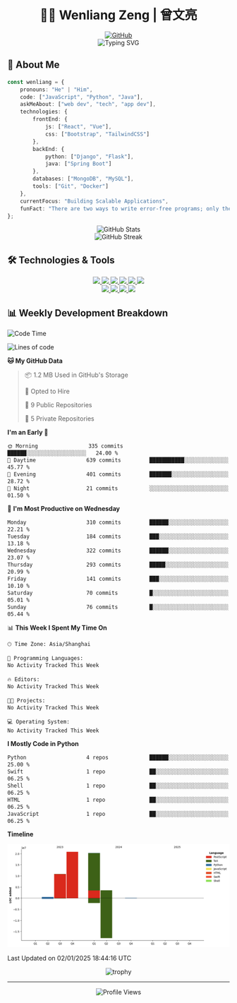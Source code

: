# <div align="center">👨‍💻 Wenliang Zeng | 曾文亮</div>

<div align="center">
    <a href="https://github.com/Zengwenliang0416">
        <img src="https://img.shields.io/badge/GitHub-100000?style=for-the-badge&logo=github&logoColor=white" alt="GitHub"/>
    </a>
    <!-- Add your social media badges here -->
</div>

<div align="center">
    <img src="https://readme-typing-svg.herokuapp.com?font=Fira+Code&pause=1000&center=true&vCenter=true&width=435&lines=Hello%2C+I'm+Wenliang+Zeng+%F0%9F%91%8B;A+Passionate+Developer+%F0%9F%92%BB;Always+Learning+New+Things+%F0%9F%8C%B1" alt="Typing SVG" />
</div>

## 🌟 About Me

```typescript
const wenliang = {
    pronouns: "He" | "Him",
    code: ["JavaScript", "Python", "Java"],
    askMeAbout: ["web dev", "tech", "app dev"],
    technologies: {
        frontEnd: {
            js: ["React", "Vue"],
            css: ["Bootstrap", "TailwindCSS"]
        },
        backEnd: {
            python: ["Django", "Flask"],
            java: ["Spring Boot"]
        },
        databases: ["MongoDB", "MySQL"],
        tools: ["Git", "Docker"]
    },
    currentFocus: "Building Scalable Applications",
    funFact: "There are two ways to write error-free programs; only the third one works"
};
```

<div align="center">
    <img src="https://github-readme-stats.vercel.app/api?username=Zengwenliang0416&show_icons=true&theme=tokyonight&hide_border=true&count_private=true" alt="GitHub Stats" />
</div>

<div align="center">
    <img src="https://github-readme-streak-stats.herokuapp.com/?user=Zengwenliang0416&theme=tokyonight&hide_border=true" alt="GitHub Streak" />
</div>

## 🛠️ Technologies & Tools

<div align="center">
    <a href="https://www.typescriptlang.org/">
        <img src="https://img.shields.io/badge/TypeScript-007ACC?style=for-the-badge&logo=typescript&logoColor=white" />
    </a>
    <a href="https://developer.mozilla.org/en-US/docs/Web/JavaScript">
        <img src="https://img.shields.io/badge/JavaScript-F7DF1E?style=for-the-badge&logo=javascript&logoColor=black" />
    </a>
    <a href="https://www.python.org/">
        <img src="https://img.shields.io/badge/Python-3776AB?style=for-the-badge&logo=python&logoColor=white" />
    </a>
    <a href="https://reactjs.org/">
        <img src="https://img.shields.io/badge/React-20232A?style=for-the-badge&logo=react&logoColor=61DAFB" />
    </a>
    <a href="https://vuejs.org/">
        <img src="https://img.shields.io/badge/Vue.js-35495E?style=for-the-badge&logo=vue.js&logoColor=4FC08D" />
    </a>
    <a href="https://nodejs.org/">
        <img src="https://img.shields.io/badge/Node.js-43853D?style=for-the-badge&logo=node.js&logoColor=white" />
    </a>
</div>

<div align="center">
    <a href="https://redis.io/">
        <img src="https://img.shields.io/badge/Redis-DC382D?style=for-the-badge&logo=redis&logoColor=white" />
    </a>
    <a href="https://kubernetes.io/">
        <img src="https://img.shields.io/badge/Kubernetes-326CE5?style=for-the-badge&logo=kubernetes&logoColor=white" />
    </a>
    <a href="https://www.docker.com/">
        <img src="https://img.shields.io/badge/Docker-2496ED?style=for-the-badge&logo=docker&logoColor=white" />
    </a>
    <a href="https://git-scm.com/">
        <img src="https://img.shields.io/badge/Git-F05032?style=for-the-badge&logo=git&logoColor=white" />
    </a>
</div>

## 📊 Weekly Development Breakdown

<!--START_SECTION:waka-->
![Code Time](http://img.shields.io/badge/Code%20Time-0%20secs-blue)

![Lines of code](https://img.shields.io/badge/From%20Hello%20World%20I%27ve%20Written-56.1%20million%20lines%20of%20code-blue)

**🐱 My GitHub Data** 

> 📦 1.2 MB Used in GitHub's Storage 
 > 
> 💼 Opted to Hire
 > 
> 📜 9 Public Repositories 
 > 
> 🔑 5 Private Repositories 
 > 
**I'm an Early 🐤** 

```text
🌞 Morning                335 commits         ██████░░░░░░░░░░░░░░░░░░░   24.00 % 
🌆 Daytime                639 commits         ███████████░░░░░░░░░░░░░░   45.77 % 
🌃 Evening                401 commits         ███████░░░░░░░░░░░░░░░░░░   28.72 % 
🌙 Night                  21 commits          ░░░░░░░░░░░░░░░░░░░░░░░░░   01.50 % 
```
📅 **I'm Most Productive on Wednesday** 

```text
Monday                   310 commits         ██████░░░░░░░░░░░░░░░░░░░   22.21 % 
Tuesday                  184 commits         ███░░░░░░░░░░░░░░░░░░░░░░   13.18 % 
Wednesday                322 commits         ██████░░░░░░░░░░░░░░░░░░░   23.07 % 
Thursday                 293 commits         █████░░░░░░░░░░░░░░░░░░░░   20.99 % 
Friday                   141 commits         ███░░░░░░░░░░░░░░░░░░░░░░   10.10 % 
Saturday                 70 commits          █░░░░░░░░░░░░░░░░░░░░░░░░   05.01 % 
Sunday                   76 commits          █░░░░░░░░░░░░░░░░░░░░░░░░   05.44 % 
```


📊 **This Week I Spent My Time On** 

```text
🕑︎ Time Zone: Asia/Shanghai

💬 Programming Languages: 
No Activity Tracked This Week

🔥 Editors: 
No Activity Tracked This Week

🐱‍💻 Projects: 
No Activity Tracked This Week

💻 Operating System: 
No Activity Tracked This Week
```

**I Mostly Code in Python** 

```text
Python                   4 repos             ██████░░░░░░░░░░░░░░░░░░░   25.00 % 
Swift                    1 repo              ██░░░░░░░░░░░░░░░░░░░░░░░   06.25 % 
Shell                    1 repo              ██░░░░░░░░░░░░░░░░░░░░░░░   06.25 % 
HTML                     1 repo              ██░░░░░░░░░░░░░░░░░░░░░░░   06.25 % 
JavaScript               1 repo              ██░░░░░░░░░░░░░░░░░░░░░░░   06.25 % 
```



**Timeline**

![Lines of Code chart](https://raw.githubusercontent.com/Zengwenliang0416/Zengwenliang0416/main/assets/bar_graph.png)


 Last Updated on 02/01/2025 18:44:16 UTC
<!--END_SECTION:waka-->

<div align="center">
    <img src="https://github-profile-trophy.vercel.app/?username=Zengwenliang0416&theme=nord&no-frame=true&no-bg=true&row=1" alt="trophy" />
</div>

---

<div align="center">
    <img src="https://komarev.com/ghpvc/?username=Zengwenliang0416&color=blueviolet&style=flat-square&label=Profile+Views" alt="Profile Views" />
</div>
